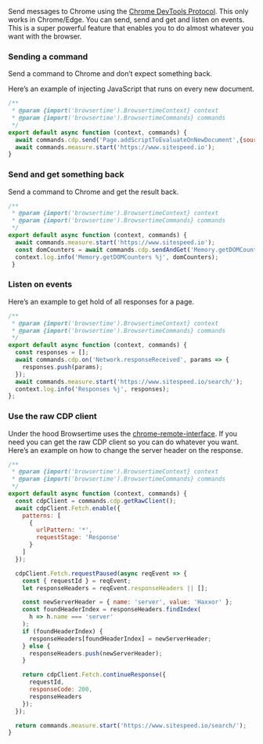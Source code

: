 Send messages to Chrome using the [Chrome DevTools Protocol](https://chromedevtools.github.io/devtools-protocol/). This only works in Chrome/Edge. You can send, send and get and listen on events. This is a super powerful feature that enables you to do almost whatever you want with the browser.


### Sending a command
Send a command to Chrome and don’t expect something back.

Here’s an example of injecting JavaScript that runs on every new document.

```javascript
/**
 * @param {import('browsertime').BrowsertimeContext} context
 * @param {import('browsertime').BrowsertimeCommands} commands
 */
export default async function (context, commands) {
  await commands.cdp.send('Page.addScriptToEvaluateOnNewDocument',{source: 'console.log("hello");'});
  await commands.measure.start('https://www.sitespeed.io');
}
```

### Send and get something back
Send a command to Chrome and get the result back.

```javascript
/**
 * @param {import('browsertime').BrowsertimeContext} context
 * @param {import('browsertime').BrowsertimeCommands} commands
 */
export default async function (context, commands) {
  await commands.measure.start('https://www.sitespeed.io');
  const domCounters = await commands.cdp.sendAndGet('Memory.getDOMCounters');
  context.log.info('Memory.getDOMCounters %j', domCounters);
 }
```

### Listen on events

Here’s an example to get hold of all responses for a page.

```javascript
/**
 * @param {import('browsertime').BrowsertimeContext} context
 * @param {import('browsertime').BrowsertimeCommands} commands
 */
export default async function (context, commands) {
  const responses = [];
  await commands.cdp.on('Network.responseReceived', params => {
    responses.push(params);
  });
  await commands.measure.start('https://www.sitespeed.io/search/');
  context.log.info('Responses %j', responses);
};
```
### Use the raw CDP client
Under the hood Browsertime uses the [chrome-remote-interface](https://www.npmjs.com/package/chrome-remote-interface). If you need you can get the raw CDP client so you can do whatever you want. Here’s an example on how to change the server header on the response.

```javascript
/**
 * @param {import('browsertime').BrowsertimeContext} context
 * @param {import('browsertime').BrowsertimeCommands} commands
 */
export default async function (context, commands) {
  const cdpClient = commands.cdp.getRawClient();
  await cdpClient.Fetch.enable({
    patterns: [
      {
        urlPattern: '*',
        requestStage: 'Response'
      }
    ]
  });

  cdpClient.Fetch.requestPaused(async reqEvent => {
    const { requestId } = reqEvent;
    let responseHeaders = reqEvent.responseHeaders || [];

    const newServerHeader = { name: 'server', value: 'Haxxor' };
    const foundHeaderIndex = responseHeaders.findIndex(
      h => h.name === 'server'
    );
    if (foundHeaderIndex) {
      responseHeaders[foundHeaderIndex] = newServerHeader;
    } else {
      responseHeaders.push(newServerHeader);
    }

    return cdpClient.Fetch.continueResponse({
      requestId,
      responseCode: 200,
      responseHeaders
    });
  });

  return commands.measure.start('https://www.sitespeed.io/search/');
}

```